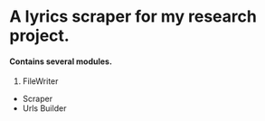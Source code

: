 # A lyrics scraper for my research project.
#### Contains several modules.

1. FileWriter
- Scraper
- Urls Builder
